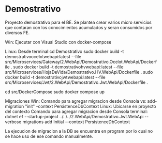 # Demostrativo
Proyecto demostrativo para el BE. Se plantea crear varios micro servicios que contaran con los conocimientos acumulados y seran consumidos por diversos FE.

Win: Ejecutar con Visual Studio con docker-compose

Linux: Desde terminal
cd Demostrativo
sudo docker build -t demostrativoocelotwebapi:latest --file src/Microservices/Gateway/2.WebApi/Demostrativo.Ocelot.WebApi/Dockerfile .
sudo docker build -t demostrativohvwebapi:latest --file src/Microservices/HojaDeVida/Demostrativo.HV.WebApi/Dockerfile .
sudo docker build -t demostrativojwtwebapi:latest --file src/Microservices/Jwt/2.WebApi/Demostrativo.Jwt.WebApi/Dockerfile .

cd src/DockerCompose
sudo docker compose up

Migraciones
Win:
Comando para agregar migracion desde Consola vs: add-migration "init" -context PersistenceDbContext
Linux: Ubicarse en proyecto del contexto
Comando para agregar migracion desde Consola terminal: 
dotnet ef --startup-project ../../../2.WebApi/Demostrativo.Jwt.WebApi --verbose migrations add Initial --context PersistenceDbContext

La ejecucion de migracion a la DB se encuentra en program por lo cual no se hace uso de ese comando manualmente.
